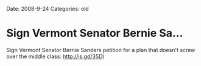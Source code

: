 Date: 2008-9-24
Categories: old

# Sign Vermont Senator Bernie Sa...

Sign Vermont Senator Bernie Sanders petition for a plan that doesn't screw over the middle class: http://is.gd/35Dl
